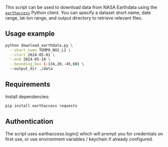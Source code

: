 This script can be used to download data from NASA Earthdata  using the [`earthaccess`](https://github.com/nsidc/earthaccess) Python client. You can specify a dataset short name, date range, lat-lon range, and output directory to retrieve relevant files.

## Usage example

```bash
python download_earthdata.py \
  --short_name TEMPO_NO2_L2 \
  --start 2024-05-01 \
  --end 2024-05-10 \
  --bounding_box (-134,20,-45,60) \ 
  --output_dir ./data
```


## Requirements

Install dependencies:

```bash
pip install earthaccess requests
```

## Authentication
The script uses earthaccess.login() which will prompt you for credentials on first use, or use environment variables / keychain if already configured.